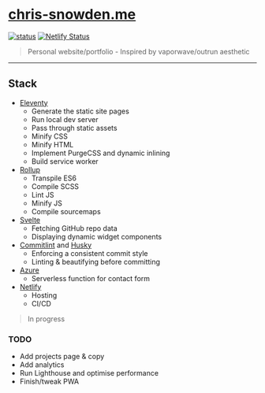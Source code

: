 # [chris-snowden.me](https://www.chris-snowden.me/ 'Personal website URL')

[![status](https://img.shields.io/website?url=https%3A%2F%2Fchris-snowden.me%2F)](https://www.chris-snowden.me/)
[![Netlify Status](https://api.netlify.com/api/v1/badges/33e22402-e05e-4954-9147-88c67e91d94e/deploy-status)](https://app.netlify.com/sites/chris-snowden/deploys)

> Personal website/portfolio - Inspired by vaporwave/outrun aesthetic

---

## Stack

- [Eleventy](https://www.11ty.dev/ 'Eleventy docs site')
  - Generate the static site pages
  - Run local dev server
  - Pass through static assets
  - Minify CSS
  - Minify HTML
  - Implement PurgeCSS and dynamic inlining
  - Build service worker
- [Rollup](https://rollupjs.org/guide/en/ 'Rollup docs site')
  - Transpile ES6
  - Compile SCSS
  - Lint JS
  - Minify JS
  - Compile sourcemaps
- [Svelte](https://svelte.dev/ 'Svelte docs site')
  - Fetching GitHub repo data
  - Displaying dynamic widget components
- [Commitlint](https://github.com/conventional-changelog/commitlint 'Commitlint GitHub repo') and [Husky](https://github.com/typicode/husky 'Husky GitHub repo')
  - Enforcing a consistent commit style
  - Linting & beautifying before committing
- [Azure](https://azure.microsoft.com/en-gb/ 'Azure website')
  - Serverless function for contact form
- [Netlify](https://www.netlify.com/ 'Netlify website')
  - Hosting
  - CI/CD

> In progress

### TODO

- Add projects page & copy
- Add analytics
- Run Lighthouse and optimise performance
- Finish/tweak PWA
